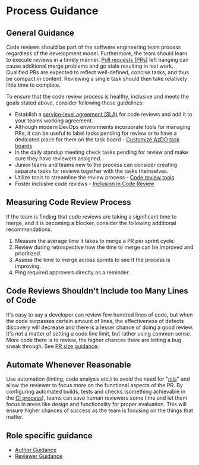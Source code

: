 # Process Guidance

## General Guidance

Code reviews should be part of the software engineering team process regardless of the development model. Furthermore, the team should learn to execute reviews in a timely manner. [Pull requests (PRs)](../pull-requests.md) left hanging can cause additional merge problems and go stale resulting in lost work. Qualified PRs are expected to reflect well-defined, concise tasks, and thus be compact in content. Reviewing a single task should then take relatively little time to complete.

To ensure that the code review process is healthy, inclusive and meets the goals stated above, consider following these guidelines:

- Establish a [service-level agreement (SLA)](https://en.wikipedia.org/wiki/Service-level_agreement) for code reviews and add it to your teams working agreement.
- Although modern DevOps environments incorporate tools for managing PRs, it can be useful to label tasks pending for review or to have a dedicated place for them on the task board - [Customize AzDO task boards](../tools.md#task-boards)
- In the daily standup meeting check tasks pending for review and make sure they have reviewers assigned.
- Junior teams and teams new to the process can consider creating separate tasks for reviews together with the tasks themselves.
- Utilize tools to streamline the review process - [Code review tools](../tools.md)
- Foster inclusive code reviews - [Inclusion in Code Review](../inclusion-in-code-review.md)

## Measuring Code Review Process

If the team is finding that code reviews are taking a significant time to merge, and it is becoming a blocker, consider the following additional recommendations:

1. Measure the average time it takes to merge a PR per sprint cycle.
1. Review during retrospective how the time to merge can be improved and prioritized.
1. Assess the time to merge across sprints to see if the process is improving.
1. Ping required approvers directly as a reminder.

## Code Reviews Shouldn't Include too Many Lines of Code

It's easy to say a developer can review few hundred lines of code, but when the code surpasses certain amount of lines, the effectiveness of defects discovery will decrease and there is a lesser chance of doing a good review. It's not a matter of setting a code line limit, but rather using common sense. More code there is to review, the higher chances there are letting a bug sneak through. See [PR size guidance](../pull-requests.md#size-guidance).

## Automate Whenever Reasonable

Use automation (linting, code analysis etc.) to avoid the need for "[nits](https://en.wikipedia.org/wiki/Nitpicking)" and allow the reviewer to focus more on the functional aspects of the PR. By configuring automated builds, tests and checks (something achievable in the [CI process](../../CI-CD/continuous-integration.md)), teams can save human reviewers some time and let them focus in areas like design and functionality for proper evaluation. This will ensure higher chances of success as the team is focusing on the things that matter.

## Role specific guidance

- [Author Guidance](./author-guidance.md)
- [Reviewer Guidance](./reviewer-guidance.md)
